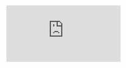 ![Alt Text](https://github.com/Tushara08/Portfolio-Projects/blob/main/Project%201/ecommerce%20sales%20dashboard.pdf)

